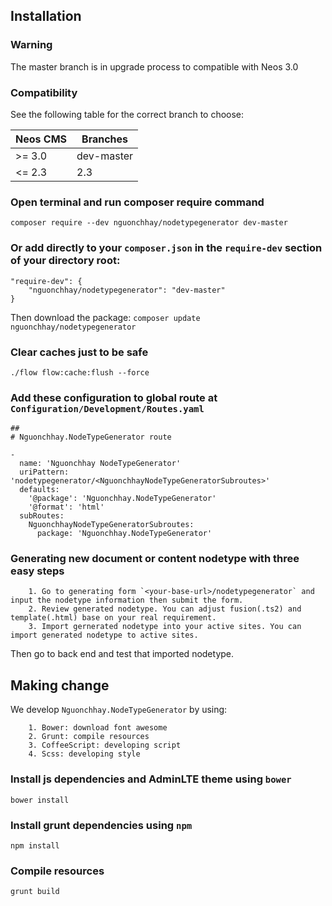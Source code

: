 Installation
------------

### Warning

The master branch is in upgrade process to compatible with Neos 3.0

### Compatibility

See the following table for the correct branch to choose:

| Neos CMS | Branches    |
| -------- | ----------- |
| >= 3.0   | dev-master  |
| <= 2.3   | 2.3         |

### Open terminal and run composer require command

```
composer require --dev nguonchhay/nodetypegenerator dev-master
```

### Or add directly to your `composer.json` in the `require-dev` section of your directory root:

```
"require-dev": {
    "nguonchhay/nodetypegenerator": "dev-master"
}
```

Then download the package: `composer update nguonchhay/nodetypegenerator`

### Clear caches just to be safe

```
./flow flow:cache:flush --force
```

### Add these configuration to global route at `Configuration/Development/Routes.yaml`

```
##
# Nguonchhay.NodeTypeGenerator route

-
  name: 'Nguonchhay NodeTypeGenerator'
  uriPattern: 'nodetypegenerator/<NguonchhayNodeTypeGeneratorSubroutes>'
  defaults:
    '@package': 'Nguonchhay.NodeTypeGenerator'
    '@format': 'html'
  subRoutes:
    NguonchhayNodeTypeGeneratorSubroutes:
      package: 'Nguonchhay.NodeTypeGenerator'
```

### Generating new document or content nodetype with three easy steps

```
    1. Go to generating form `<your-base-url>/nodetypegenerator` and input the nodetype information then submit the form.
    2. Review generated nodetype. You can adjust fusion(.ts2) and template(.html) base on your real requirement.
    3. Import gernerated nodetype into your active sites. You can import generated nodetype to active sites.
```

Then go to back end and test that imported nodetype.

Making change
-------------

We develop `Nguonchhay.NodeTypeGenerator` by using: 
 
```
    1. Bower: download font awesome
    2. Grunt: compile resources
    3. CoffeeScript: developing script
    4. Scss: developing style
```

### Install js dependencies and AdminLTE theme using `bower`

```
bower install
```

### Install grunt dependencies using `npm`

```
npm install
```

### Compile resources

```
grunt build
```

